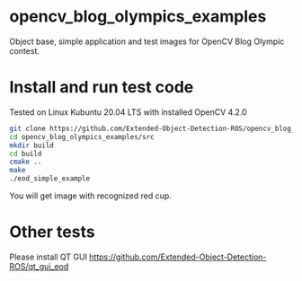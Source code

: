 # opencv_blog_olympics_examples
Object base, simple application and test images for OpenCV Blog Olympic contest.

# Install and run test code
Tested on Linux Kubuntu 20.04 LTS with installed OpenCV 4.2.0
```bash
git clone https://github.com/Extended-Object-Detection-ROS/opencv_blog_olympics_examples --recurse-submodules
cd opencv_blog_olympics_examples/src
mkdir build
cd build
cmake ..
make
./eod_simple_example
```
You will get image with recognized red cup.

# Other tests
Please install QT GUI https://github.com/Extended-Object-Detection-ROS/qt_gui_eod
